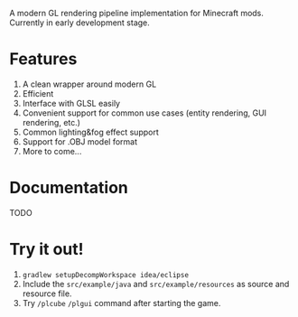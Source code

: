 A modern GL rendering pipeline implementation for Minecraft mods. Currently in early development stage.

# Features

1. A clean wrapper around modern GL
2. Efficient
3. Interface with GLSL easily
4. Convenient support for common use cases (entity rendering, GUI rendering, etc.)
5. Common lighting&fog effect support
6. Support for .OBJ model format
7. More to come...

# Documentation

TODO

# Try it out!

1. `gradlew setupDecompWorkspace idea/eclipse`
2. Include the `src/example/java` and `src/example/resources` as source and resource file.
3. Try `/plcube` `/plgui` command after starting the game.

